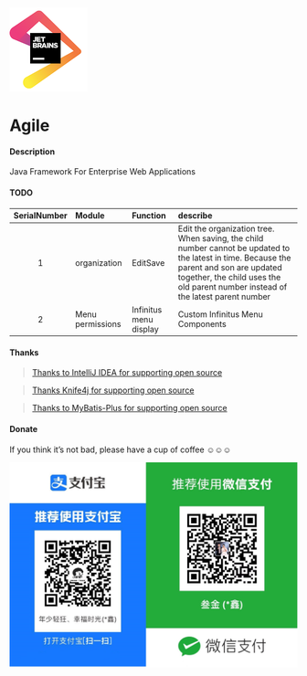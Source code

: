 ![IDEA](src/main/resources/templates/static/common/images/jetbrains.png)

# Agile

#### Description

Java Framework For Enterprise Web Applications

#### TODO

| SerialNumber | Module | Function | describe |
| :---: | :--- | :--- | :--- |
| 1 | organization | EditSave | Edit the organization tree. When saving, the child number cannot be updated to the latest in time. Because the parent and son are updated together, the child uses the old parent number instead of the latest parent number |
| 2 | Menu permissions | Infinitus menu display | Custom Infinitus Menu Components |

#### Thanks

> [Thanks to IntelliJ IDEA for supporting open source](https://www.jetbrains.com/?from=agile)

> [Thanks Knife4j for supporting open source](https://doc.xiaominfo.com/)

> [Thanks to MyBatis-Plus for supporting open source](https://baomidou.com/)

#### Donate

If you think it’s not bad, please have a cup of coffee ☺☺☺

![收钱码](src/main/resources/templates/static/common/images/收钱码.jpg)
